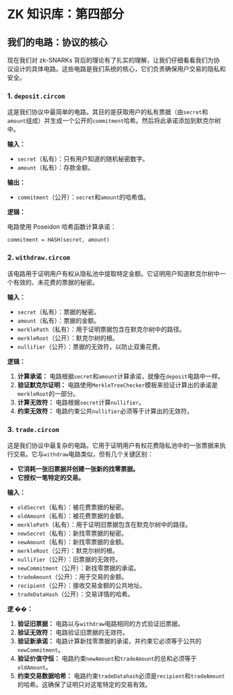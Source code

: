 # ZK 知识库：第四部分

## 我们的电路：协议的核心

现在我们对 zk-SNARKs 背后的理论有了扎实的理解，让我们仔细看看我们为协议设计的具体电路。这些电路是我们系统的核心，它们负责确保用户交易的隐私和安全。

### 1. `deposit.circom`

这是我们协议中最简单的电路。其目的是获取用户的私有票据（由`secret`和`amount`组成）并生成一个公开的`commitment`哈希。然后将此承诺添加到默克尔树中。

**输入：**

- `secret`（私有）：只有用户知道的随机秘密数字。
- `amount`（私有）：存款金额。

**输出：**

- `commitment`（公开）：`secret`和`amount`的哈希值。

**逻辑：**

电路使用 Poseidon 哈希函数计算承诺：

`commitment = HASH(secret, amount)`

### 2. `withdraw.circom`

该电路用于证明用户有权从隐私池中提取特定金额。它证明用户知道默克尔树中一个有效的、未花费的票据的秘密。

**输入：**

- `secret`（私有）：票据的秘密。
- `amount`（私有）：票据的金额。
- `merklePath`（私有）：用于证明票据包含在默克尔树中的路径。
- `merkleRoot`（公开）：默克尔树的根。
- `nullifier`（公开）：票据的无效符，以防止双重花费。

**逻辑：**

1.  **计算承诺：** 电路根据`secret`和`amount`计算承诺，就像在`deposit`电路中一样。
2.  **验证默克尔证明：** 电路使用`MerkleTreeChecker`模板来验证计算出的承诺是`merkleRoot`的一部分。
3.  **计算无效符：** 电路根据`secret`计算`nullifier`。
4.  **约束无效符：** 电路约束公共`nullifier`必须等于计算出的无效符。

### 3. `trade.circom`

这是我们协议中最复杂的电路。它用于证明用户有权花费隐私池中的一张票据来执行交易。它与`withdraw`电路类似，但有几个关键区别：

- **它消耗一张旧票据并创建一张新的找零票据。**
- **它授权一笔特定的交易。**

**输入：**

- `oldSecret`（私有）：被花费票据的秘密。
- `oldAmount`（私有）：被花费票据的金额。
- `merklePath`（私有）：用于证明旧票据包含在默克尔树中的路径。
- `newSecret`（私有）：新找零票据的秘密。
- `newAmount`（私有）：新找零票据的金额。
- `merkleRoot`（公开）：默克尔树的根。
- `nullifier`（公开）：旧票据的无效符。
- `newCommitment`（公开）：新找零票据的承诺。
- `tradeAmount`（公开）：用于交易的金额。
- `recipient`（公开）：接收交易金额的公共地址。
- `tradeDataHash`（公开）：交易详情的哈希。

**逻 ��：**

1.  **验证旧票据：** 电路以与`withdraw`电路相同的方式验证旧票据。
2.  **验证无效符：** 电路验证旧票据的无效符。
3.  **验证新承诺：** 电路计算新找零票据的承诺，并约束它必须等于公共的`newCommitment`。
4.  **验证价值守恒：** 电路约束`newAmount`和`tradeAmount`的总和必须等于`oldAmount`。
5.  **约束交易数据哈希：** 电路约束`tradeDatahash`必须是`recipient`和`tradeAmount`的哈希。这确保了证明只对这笔特定的交易有效。
